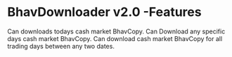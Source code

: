 # BhavDownloader v2.0 -Features

  Can downloads todays cash market BhavCopy.
  Can Download any specific days cash market BhavCopy.
  Can download cash market BhavCopy for all trading days between any two dates.

